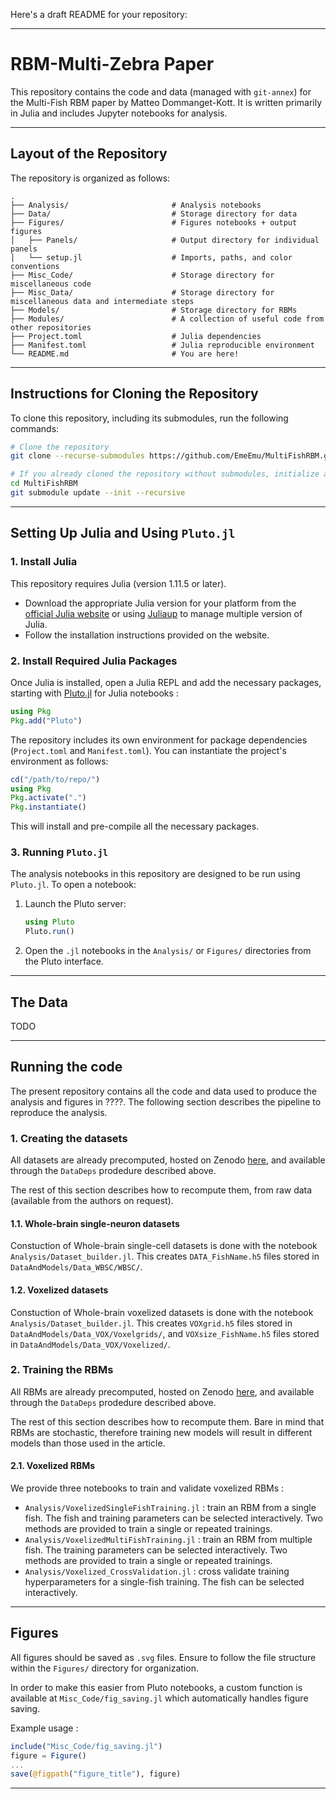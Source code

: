 Here's a draft README for your repository:

---

# RBM-Multi-Zebra Paper

This repository contains the code and data (managed with `git-annex`) for the Multi-Fish RBM paper by Matteo Dommanget-Kott. It is written primarily in Julia and includes Jupyter notebooks for analysis.

---

## Layout of the Repository

The repository is organized as follows:

```
.
├── Analysis/                       # Analysis notebooks
├── Data/                           # Storage directory for data 
├── Figures/                        # Figures notebooks + output figures 
│   ├── Panels/                     # Output directory for individual panels 
│   └── setup.jl                    # Imports, paths, and color conventions
├── Misc_Code/                      # Storage directory for miscellaneous code
├── Misc_Data/                      # Storage directory for miscellaneous data and intermediate steps
├── Models/                         # Storage directory for RBMs
├── Modules/                        # A collection of useful code from other repositories
├── Project.toml                    # Julia dependencies
├── Manifest.toml                   # Julia reproducible environment
└── README.md                       # You are here!
```

---

## Instructions for Cloning the Repository

To clone this repository, including its submodules, run the following commands:

```bash
# Clone the repository
git clone --recurse-submodules https://github.com/EmeEmu/MultiFishRBM.git

# If you already cloned the repository without submodules, initialize and update submodules
cd MultiFishRBM
git submodule update --init --recursive
```

---


## Setting Up Julia and Using `Pluto.jl`

### 1. Install Julia

This repository requires Julia (version 1.11.5 or later). 

- Download the appropriate Julia version for your platform from the [official Julia website](https://julialang.org/downloads/) or using [Juliaup](https://github.com/JuliaLang/juliaup) to manage multiple version of Julia.
- Follow the installation instructions provided on the website.

### 2. Install Required Julia Packages

Once Julia is installed, open a Julia REPL and add the necessary packages, starting with [Pluto.jl](https://plutojl.org/) for Julia notebooks :

```julia
using Pkg
Pkg.add("Pluto")
```

The repository includes its own environment for package dependencies (`Project.toml` and `Manifest.toml`). You can instantiate the project's environment as follows:

```julia
cd("/path/to/repo/")
using Pkg
Pkg.activate(".")
Pkg.instantiate()
```
This will install and pre-compile all the necessary packages.

### 3. Running `Pluto.jl`

The analysis notebooks in this repository are designed to be run using `Pluto.jl`. To open a notebook:

1. Launch the Pluto server:
   ```julia
   using Pluto
   Pluto.run()
   ```

2. Open the `.jl` notebooks in the `Analysis/` or `Figures/` directories from the Pluto interface.

---

## The Data

TODO

---

## Running the code

The present repository contains all the code and data used to produce the analysis and figures in ????. The following section describes the pipeline to reproduce the analysis.

### 1. Creating the datasets

All datasets are already precomputed, hosted on Zenodo [here](example.com), and available through the `DataDeps` prodedure described above.

The rest of this section describes how to recompute them, from raw data (available from the authors on request). 

#### 1.1. Whole-brain single-neuron datasets

Constuction of Whole-brain single-cell datasets is done with the notebook `Analysis/Dataset_builder.jl`. This creates `DATA_FishName.h5` files stored in `DataAndModels/Data_WBSC/WBSC/`.

#### 1.2. Voxelized datasets

Constuction of Whole-brain voxelized datasets is done with the notebook `Analysis/Dataset_builder.jl`. This creates `VOXgrid.h5` files stored in `DataAndModels/Data_VOX/Voxelgrids/`, and `VOXsize_FishName.h5` files stored in `DataAndModels/Data_VOX/Voxelized/`.

### 2. Training the RBMs

All RBMs are already precomputed, hosted on Zenodo [here](example.com), and available through the `DataDeps` prodedure described above.

The rest of this section describes how to recompute them. Bare in mind that RBMs are stochastic, therefore training new models will result in different models than those used in the article.

#### 2.1. Voxelized RBMs

We provide three notebooks to train and validate voxelized RBMs :

- `Analysis/VoxelizedSingleFishTraining.jl` : train an RBM from a single fish. The fish and training parameters can be selected interactively. Two methods are provided to train a single or repeated trainings.
- `Analysis/VoxelizedMultiFishTraining.jl` : train an RBM from multiple fish. The training parameters can be selected interactively. Two methods are provided to train a single or repeated trainings.
- `Analysis/Voxelized_CrossValidation.jl` : cross validate training hyperparameters for a single-fish training. The fish can be selected interactively.



---

## Figures

All figures should be saved as `.svg` files. Ensure to follow the file structure within the `Figures/` directory for organization.

In order to make this easier from Pluto notebooks, a custom function is available at `Misc_Code/fig_saving.jl` which automatically handles figure saving.

Example usage :
```julia
include("Misc_Code/fig_saving.jl")
figure = Figure()
...
save(@figpath("figure_title"), figure)
```

---

